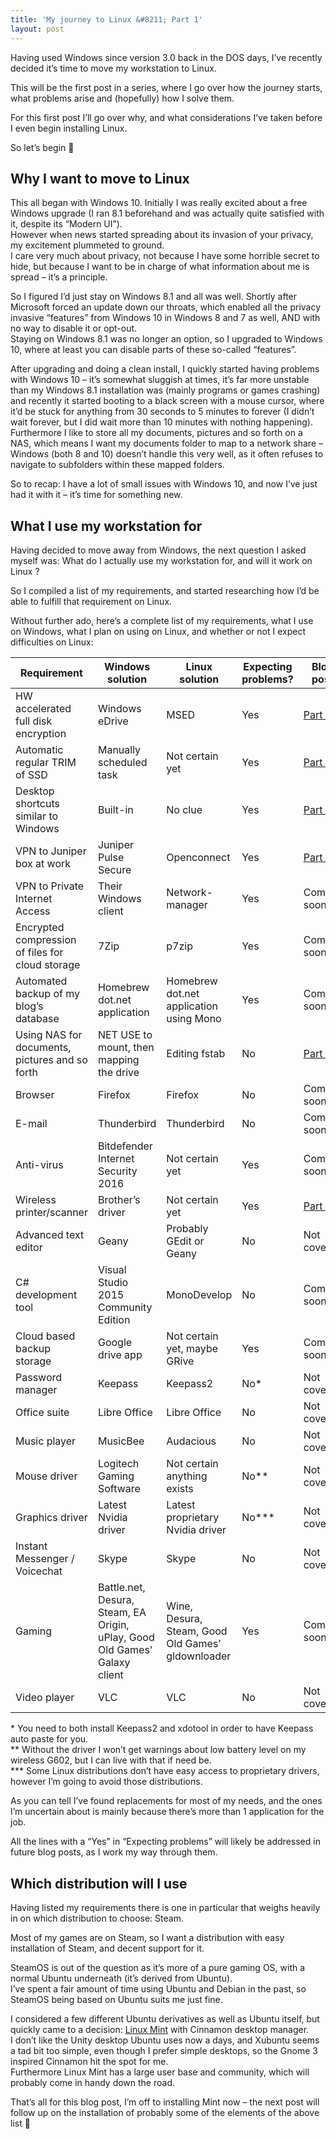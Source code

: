 ```yaml
---
title: 'My journey to Linux &#8211; Part 1'
layout: post
---
```


Having used Windows since version 3.0 back in the DOS days, I’ve recently decided it’s time to move my workstation to Linux.

This will be the first post in a series, where I go over how the journey starts, what problems arise and (hopefully) how I solve them.

For this first post I’ll go over why, and what considerations I’ve taken before I even begin installing Linux.

So let’s begin 🙂

## Why I want to move to Linux

This all began with Windows 10. Initially I was really excited about a free Windows upgrade (I ran 8.1 beforehand and was actually quite satisfied with it, despite its “Modern UI”).  
However when news started spreading about its invasion of your privacy, my excitement plummeted to ground.  
I care very much about privacy, not because I have some horrible secret to hide, but because I want to be in charge of what information about me is spread – it’s a principle.

So I figured I’d just stay on Windows 8.1 and all was well. Shortly after Microsoft forced an update down our throats, which enabled all the privacy invasive “features” from Windows 10 in Windows 8 and 7 as well, AND with no way to disable it or opt-out.  
Staying on Windows 8.1 was no longer an option, so I upgraded to Windows 10, where at least you can disable parts of these so-called “features”.

After upgrading and doing a clean install, I quickly started having problems with Windows 10 – it’s somewhat sluggish at times, it’s far more unstable than my Windows 8.1 installation was (mainly programs or games crashing) and recently it started booting to a black screen with a mouse cursor, where it’d be stuck for anything from 30 seconds to 5 minutes to forever (I didn’t wait forever, but I did wait more than 10 minutes with nothing happening).  
Furthermore I like to store all my documents, pictures and so forth on a NAS, which means I want my documents folder to map to a network share – Windows (both 8 and 10) doesn’t handle this very well, as it often refuses to navigate to subfolders within these mapped folders.

So to recap: I have a lot of small issues with Windows 10, and now I’ve just had it with it – it’s time for something new.

## What I use my workstation for

Having decided to move away from Windows, the next question I asked myself was: What do I actually use my workstation for, and will it work on Linux ?

So I compiled a list of my requirements, and started researching how I’d be able to fulfill that requirement on Linux.

Without further ado, here’s a complete list of my requirements, what I use on Windows, what I plan on using on Linux, and whether or not I expect difficulties on Linux:

| Requirement | Windows solution | Linux solution | Expecting problems? | Blog post |
|---|---|---|---|---|
| HW accelerated full disk encryption | Windows eDrive | MSED | Yes | [Part 2](http://www.ckode.dk/linux/my-journey-to-linux-part-2/#Encryption) |
| Automatic regular TRIM of SSD | Manually scheduled task | Not certain yet | Yes | [Part 4](http://www.ckode.dk/linux/my-journey-to-linux-part-4/#Trim) |
| Desktop shortcuts similar to Windows | Built-in | No clue | Yes | [Part 4](http://www.ckode.dk/linux/my-journey-to-linux-part-4/#Shortcuts) |
| VPN to Juniper box at work | Juniper Pulse Secure | Openconnect | Yes | [Part 3](http://www.ckode.dk/linux/my-journey-to-linux-part-3/#Juniper) |
| VPN to Private Internet Access | Their Windows client | Network-manager | Yes | Coming soon |
| Encrypted compression of files for cloud storage | 7Zip | p7zip | Yes | Coming soon |
| Automated backup of my blog’s database | Homebrew dot.net application | Homebrew dot.net application using Mono | Yes | Coming soon |
| Using NAS for documents, pictures and so forth | NET USE to mount, then mapping the drive | Editing fstab | No | [Part 3](http://www.ckode.dk/linux/my-journey-to-linux-part-3/#NAS) |
| Browser | Firefox | Firefox | No | Coming soon |
| E-mail | Thunderbird | Thunderbird | No | Coming soon |
| Anti-virus | Bitdefender Internet Security 2016 | Not certain yet | Yes | Coming soon |
| Wireless printer/scanner | Brother’s driver | Not certain yet | Yes | [Part 4](http://www.ckode.dk/linux/my-journey-to-linux-part-4/#Printer) |
| Advanced text editor | Geany | Probably GEdit or Geany | No | Not covered |
| C# development tool | Visual Studio 2015 Community Edition | MonoDevelop | No | Coming soon |
| Cloud based backup storage | Google drive app | Not certain yet, maybe GRive | Yes | Coming soon |
| Password manager | Keepass | Keepass2 | No\* | Not covered |
| Office suite | Libre Office | Libre Office | No | Not covered |
| Music player | MusicBee | Audacious | No | Not covered |
| Mouse driver | Logitech Gaming Software | Not certain anything exists | No\*\* | Not covered |
| Graphics driver | Latest Nvidia driver | Latest proprietary Nvidia driver | No\*\*\* | Not covered |
| Instant Messenger / Voicechat | Skype | Skype | No | Not covered |
| Gaming | Battle.net, Desura, Steam, EA Origin, uPlay, Good Old Games’ Galaxy client | Wine, Desura, Steam, Good Old Games’ gldownloader | Yes | Coming soon |
| Video player | VLC | VLC | No | Not covered |

\* You need to both install Keepass2 and xdotool in order to have Keepass auto paste for you.  
\*\* Without the driver I won’t get warnings about low battery level on my wireless G602, but I can live with that if need be.  
\*\*\* Some Linux distributions don’t have easy access to proprietary drivers, however I’m going to avoid those distributions.

As you can tell I’ve found replacements for most of my needs, and the ones I’m uncertain about is mainly because there’s more than 1 application for the job.

All the lines with a “Yes” in “Expecting problems” will likely be addressed in future blog posts, as I work my way through them.

## Which distribution will I use

Having listed my requirements there is one in particular that weighs heavily in on which distribution to choose: Steam.

Most of my games are on Steam, so I want a distribution with easy installation of Steam, and decent support for it.

SteamOS is out of the question as it’s more of a pure gaming OS, with a normal Ubuntu underneath (it’s derived from Ubuntu).  
I’ve spent a fair amount of time using Ubuntu and Debian in the past, so SteamOS being based on Ubuntu suits me just fine.

I considered a few different Ubuntu derivatives as well as Ubuntu itself, but quickly came to a decision: [Linux Mint](http://www.linuxmint.com/index.php) with Cinnamon desktop manager.  
I don’t like the Unity desktop Ubuntu uses now a days, and Xubuntu seems a tad bit too simple, even though I prefer simple desktops, so the Gnome 3 inspired Cinnamon hit the spot for me.  
Furthermore Linux Mint has a large user base and community, which will probably come in handy down the road.

That’s all for this blog post, I’m off to installing Mint now – the next post will follow up on the installation of probably some of the elements of the above list 🙂